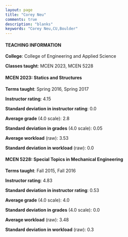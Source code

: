 ```yaml
---
layout: page
title: "Corey Neu" 
comments: true
description: "blanks"
keywords: "Corey Neu,CU,Boulder"
---
```

<head>
<script src="https://ajax.googleapis.com/ajax/libs/jquery/2.1.3/jquery.min.js"></script>
<script src="https://dl.dropboxusercontent.com/s/pc42nxpaw1ea4o9/highcharts.js?dl=0"></script>
<!-- <script src="../assets/js/highcharts.js"></script> -->
<style type="text/css">@font-face {
	font-family: "Bebas Neue";
	src: url(https://www.filehosting.org/file/details/544349/BebasNeue Regular.otf) format("opentype");
	}
	h1.Bebas { 
		font-family: "Bebas Neue", Verdana, Tahoma;
	}
</style>
</head>
	   
#### TEACHING INFORMATION

**College**: College of Engineering and Applied Science

**Classes taught**: MCEN 2023, MCEN 5228

#### MCEN 2023: Statics and Structures

**Terms taught**: Spring 2016, Spring 2017

**Instructor rating**: 4.15

**Standard deviation in instructor rating**: 0.0

**Average grade** (4.0 scale): 2.8

**Standard deviation in grades** (4.0 scale): 0.05

**Average workload** (raw): 3.53

**Standard deviation in workload** (raw): 0.0

#### MCEN 5228: Special Topics in Mechanical Engineering

**Terms taught**: Fall 2015, Fall 2016

**Instructor rating**: 4.83

**Standard deviation in instructor rating**: 0.53

**Average grade** (4.0 scale): 4.0

**Standard deviation in grades** (4.0 scale): 0.0

**Average workload** (raw): 3.48

**Standard deviation in workload** (raw): 0.3

